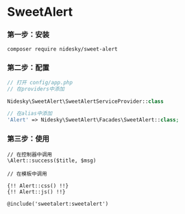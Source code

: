 # SweetAlert

### 第一步：安装
```composer 
composer require nidesky/sweet-alert
```

### 第二步：配置

```php
// 打开 config/app.php 
// 在providers中添加

Nidesky\SweetAlert\SweetAlertServiceProvider::class

// 在alias中添加
'Alert' => Nidesky\SweetAlert\Facades\SweetAlert::class;
```


### 第三步：使用

```blade
// 在控制器中调用 
\Alert::success($title, $msg)

// 在模板中调用

{!! Alert::css() !!}
{!! Alert::js() !!}

@include('sweetalert:sweetalert')

```